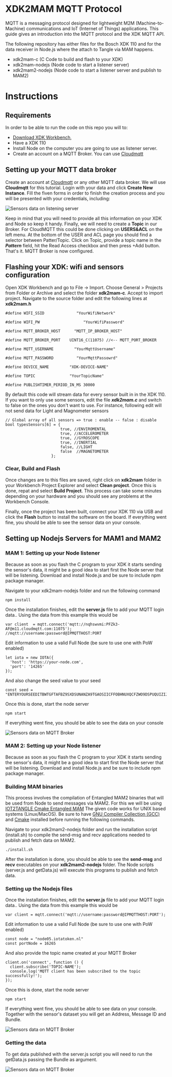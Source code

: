 # XDK2MAM MQTT Protocol
MQTT is a messaging protocol designed for lightweight M2M (Machine-to-Machine)
communications and IoT (Internet of Things) applications. This guide gives an introduction into the
MQTT protocol and the XDK MQTT API. 

The following repository has either files for the Bosch XDK 110 and for the data receiver in Node.js where the attach to Tangle via MAM happens. 

- xdk2mam-c (C Code to build and flash to your XDK)
- xdk2mam-nodejs (Node code to start a listener server)
- xdk2mam2-nodejs (Node code to start a listener server and publish to MAM2)

# Instructions

## Requirements
In order to be able to run the code on this repo you will to:

- [Download XDK Workbench](https://xdk.bosch-connectivity.com/software-downloads), 
- Have a XDK 110 
- Install Node on the computer you are going to use as listener server.
- Create an account on a MQTT Broker. You can use [Cloudmqtt](https://customer.cloudmqtt.com/login)

## Setting up your MQTT data broker

Create an account at [Cloudmqtt](https://customer.cloudmqtt.com/login) or any other MQTT data broker. We will use **Cloudmqtt** for this tutorial. 
Login with your data and click **Create New Instance**. Fill the fiven forms in order to finish the creation process and you will be presented with your credentials, including: 

![Sensors data on listening server](https://puhal.uner.edu.ar/wp-content/uploads/Mqtt.png)

Keep in mind that you will need to provide all this information on your XDK and Node so keep it handy.
Finally, we will need to create a **Topic** in our Broker. For CloudMQTT this could be done clicking on **USERS&ACL** on the left menu.
At the bottom of the USER and ACL page you should find a selector between Patter/Topic. Click on Topic, provide a topic name in the ***Pattern*** field, hit the Read Access checkbox and then press +Add button.
That's it. MQTT Broker is now configured.

## Flashing your XDK: wifi and sensors configuration
Open XDK Workbench and go to File -> Import. Choose General > Projects from Folder or Archive and select the folder **xdk2mam-c**. Accept to import project. Navigate to the source folder and edit the following lines at **xdk2mam.h**


```
#define WIFI_SSID 			   "YourWifiNetwork"
```

```
#define WIFI_PW				      "YourWifiPassword"
```

```
#define MQTT_BROKER_HOST	  "MQTT_IP_BROKER_HOST"
```

```
#define MQTT_BROKER_PORT	UINT16_C(11075) //<-- MQTT_PORT_BROKER
```

```
#define MQTT_USERNAME	      "YourMqttUsername"
```

```
#define MQTT_PASSWORD	       "YourMqttPassowrd"
```

```
#define DEVICE_NAME			"XDK-DEVICE-NAME"	
```
```
#define TOPIC				"YourTopicName"
```

```
#define PUBLISHTIMER_PERIOD_IN_MS 30000
```
By default this code will stream data for every sensor built in in the XDK 110. If you want to only use some sensors, edit the file ***xdk2mam.c*** and switch to false on the ones you don't want to use. For instance, following edit will not send data for  Light and Magnometer sensors

```
// Global array of all sensors => true : enable -- false : disable
bool typesSensors[6] = {
						true, //ENVIROMENTAL
						true, //ACCELEROMETER
						true, //GYROSCOPE
						true, //INERTIAL
						false, //LIGHT
						false  //MAGNETOMETER
					};
```

### Clear, Build and Flash
Once changes are to this files are saved, right click on **xdk2mam** folder in your Workbench Project Explorer and select **Clean project**. Once this is done, repat and select **Build Project**. This process can take some minutes depending on your hardware and you should see any problems at the Workbench Console.

Finally, once the project has been built, connect your XDK 110 via USB and click the **Flash** button to install the software on the board. If everything went fine, you should be able to see the sensor data on your console.



## Setting up Nodejs Servers for MAM1 and MAM2

### MAM 1: Setting up your Node listener

Because as soon as you flash the C program to your XDK it starts sending the sensor's data, it might be a good idea to start first the Node server that will be listening. Download and install Node.js and be sure to include npm package manager.

Navigate to your xdk2mam-nodejs folder and run the following command

```
npm install
```
Once the installation finishes, edit the **server.js** file to add your MQTT login data..
Using the data from this example this would be

```
var client  = mqtt.connect('mqtt://nqhswvmi:PFZk3-AF@m11.cloudmqtt.com:11075'); //mqtt://username:password@IPMQTTHOST:PORT
```

Edit information to use a valid Full Node (be sure to use one with PoW enabled)

```
let iota = new IOTA({
  'host': 'https://your-node.com',
  'port': '14265'
});
```
And also change the seed value to your seed

```
const seed = "ENTERYOURSEEDITBWTGFTAFBZ9SXDSUNANZA9TGAOSIICFFOBHNUXQCFZWO9DSPUQUIZIJXOPHBY99999";
```

Once this is done, start the node server

```
npm start
```
If everything went fine, you should be able to see the data on your console

![Sensors data on MQTT Broker](https://puhal.uner.edu.ar/wp-content/uploads/mqttconsole.jpg)

### MAM 2: Setting up your Node listener
Because as soon as you flash the C program to your XDK it starts sending the sensor's data, it might be a good idea to start first the Node server that will be listening. Download and install Node.js and be sure to include npm package manager.

### Building MAM binaries
This process involves the compilation of Entangled MAM2 binaries that will be used from Node to send messages via MAM2. For this we will be using [IOT2TANGLE Cmake Entangled MAM](https://github.com/iot2tangle/cmake-mam) The given code works for UNIX based systems (Linux/MacOS). Be sure to have [GNU Compiler Collection (GCC)](https://gcc.gnu.org/) and [Cmake](https://cmake.org/install/) installed before running the following commands. 

Navigate to your xdk2mam2-nodejs folder and run the installation script (install.sh) to compile the send-msg and recv applications needed to publish and fetch data on MAM2. 

```
./install.sh
```
After the installation is done, you should be able to see the **send-msg** and **recv** executables on your **xdk2mam2-nodejs** folder. The Node scripts (server.js and getData.js) will execute this programs to publish and fetch data. 

### Setting up the Nodejs files

Once the installation finishes, edit the **server.js** file to add your MQTT login data..
Using the data from this example this would be

```
var client = mqtt.connect('mqtt://username:password@IPMQTTHOST:PORT');
```

Edit information to use a valid Full Node (be sure to use one with PoW enabled)

```
const node = "node05.iotatoken.nl"
const portNode = 16265
```
And also provide the topic name created at your MQTT Broker

```
client.on('connect', function () {
  client.subscribe('TOPIC-NAME');
  console.log('MQTT client has been subscribed to the topic successfully!');
});
```

Once this is done, start the node server

```
npm start
```
If everything went fine, you should be able to see data on your console. Together with the sensor's dataset you will get an Address, Message ID and Bundle.

![Sensors data on MQTT Broker](https://xdk2mam.io/assets/images/mqtt-mam2.png)

### Getting the data
To get data published with the server.js script you will need to run the getData.js passing the Bundle as argument. 

![Sensors data on MQTT Broker](https://xdk2mam.io/assets/images/mqtt-mam2-fetch.png)
